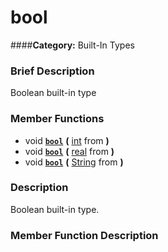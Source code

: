 #  bool  
####**Category:** Built-In Types

###  Brief Description  
Boolean built-in type

###  Member Functions 
  * void  **[`bool`](#bool)**  **(** [int](class_int) from  **)**
  * void  **[`bool`](#bool)**  **(** [real](class_real) from  **)**
  * void  **[`bool`](#bool)**  **(** [String](class_string) from  **)**

###  Description  
Boolean built-in type.

###  Member Function Description  
